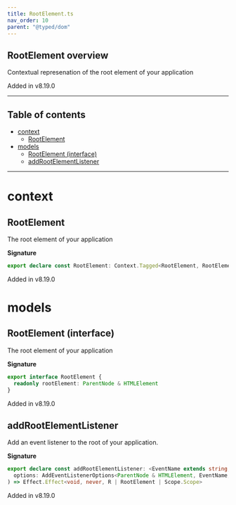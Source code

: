 ```yaml
---
title: RootElement.ts
nav_order: 10
parent: "@typed/dom"
---
```


## RootElement overview

Contextual represenation of the root element of your application

Added in v8.19.0

---

<h2 class="text-delta">Table of contents</h2>

- [context](#context)
  - [RootElement](#rootelement)
- [models](#models)
  - [RootElement (interface)](#rootelement-interface)
  - [addRootElementListener](#addrootelementlistener)

---

# context

## RootElement

The root element of your application

**Signature**

```ts
export declare const RootElement: Context.Tagged<RootElement, RootElement>
```

Added in v8.19.0

# models

## RootElement (interface)

The root element of your application

**Signature**

```ts
export interface RootElement {
  readonly rootElement: ParentNode & HTMLElement
}
```

Added in v8.19.0

## addRootElementListener

Add an event listener to the root of your application.

**Signature**

```ts
export declare const addRootElementListener: <EventName extends string, R = never>(
  options: AddEventListenerOptions<ParentNode & HTMLElement, EventName, R>
) => Effect.Effect<void, never, R | RootElement | Scope.Scope>
```

Added in v8.19.0
